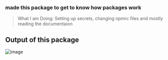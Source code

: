 ### made this package to get to know how packages work

> What I am Doing: Setting up secrets, changing npmrc files and mostly reading the documentaion


## Output of this package

![image](https://github.com/thedipankarroy/contact/assets/78965407/ec645a4b-a473-4f55-81c4-c47d1d4a80e9)

